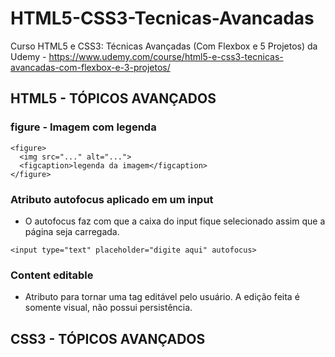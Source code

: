 # HTML5-CSS3-Tecnicas-Avancadas
Curso HTML5 e CSS3: Técnicas Avançadas (Com Flexbox e 5 Projetos) da Udemy - https://www.udemy.com/course/html5-e-css3-tecnicas-avancadas-com-flexbox-e-3-projetos/


## <strong>HTML5 - TÓPICOS AVANÇADOS</strong>

### <strong>figure - Imagem com legenda</strong>
````
<figure>
  <img src="..." alt="...">
  <figcaption>legenda da imagem</figcaption>
</figure>
````  

### <strong>Atributo autofocus aplicado em um input</strong>
- O autofocus faz com que a caixa do input fique selecionado assim que a página seja carregada.
````
<input type="text" placeholder="digite aqui" autofocus>
````  

### <strong>Content editable</strong>
- Atributo para tornar uma tag editável pelo usuário. A edição feita é somente visual, não possui persistência.

## <strong>CSS3 - TÓPICOS AVANÇADOS</strong>
